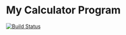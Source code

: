 # My Calculator Program
[![Build Status](https://app.travis-ci.com/SRIRAKSHA-SARATHI/calc_example.svg?branch=main)](https://app.travis-ci.com/SRIRAKSHA-SARATHI/calc_example)